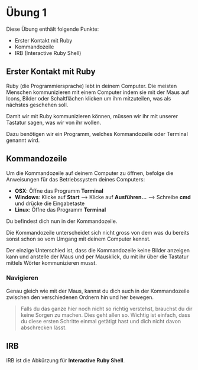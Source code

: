 # Übung 1

Diese Übung enthält folgende Punkte:

* Erster Kontakt mit Ruby
* Kommandozeile
* IRB (Interactive Ruby Shell)

## Erster Kontakt mit Ruby

Ruby (die Programmiersprache) lebt in deinem Computer.
Die meisten Menschen kommunizieren mit einem Computer
indem sie mit der Maus auf Icons,
Bilder oder Schaltflächen klicken um ihm mitzuteilen,
was als nächstes geschehen soll.

Damit wir mit Ruby kommunizieren können,
müssen wir ihr mit unserer Tastatur sagen,
was wir von ihr wollen.

Dazu benötigen wir ein Programm, welches Kommandozeile oder Terminal genannt wird.

## Kommandozeile

Um die Kommandozeile auf deinem Computer zu öffnen, befolge die Anweisungen für das Betriebssystem deines Computers:

* **OSX**: Öffne das Programm **Terminal**
* **Windows**: Klicke auf **Start** --> Klicke auf **Ausführen...** --> Schreibe **cmd** und drücke die Eingabetaste
* **Linux**: Öffne das Programm **Terminal**

Du befindest dich nun in der Kommandozeile.

Die Kommandozeile unterscheidet sich nicht gross von dem was du bereits
sonst schon so vom Umgang mit deinem Computer kennst.

Der einzige Unterschied ist, dass die Kommandozeile keine Bilder anzeigen kann und anstelle der Maus und per Mausklick, du mit ihr über die Tastatur mittels Wörter kommunizieren musst.

### Navigieren

Genau gleich wie mit der Maus, kannst du dich auch in der Kommandozeile zwischen den verschiedenen Ordnern hin und her bewegen.

> Falls du das ganze hier noch nicht so richtig verstehst, brauchst du dir keine Sorgen zu machen.
> Dies geht allen so. Wichtig ist einfach, dass du diese ersten Schritte einmal getätigt hast und dich nicht davon abschrecken lässt.

## IRB

IRB ist die Abkürzung für **Interactive Ruby Shell**.

